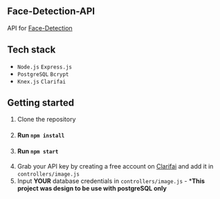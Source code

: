 ## Face-Detection-API 
API for [Face-Detection](https://github.com/iJustWantToBeMe/Face-Detection)

## Tech stack

* `Node.js` `Express.js`
* `PostgreSQL` `Bcrypt`
* `Knex.js` `Clarifai`

## Getting started

1. Clone the repository
2. #### Run `npm install`
3. #### Run `npm start`
4. Grab your API key by creating a free account on [Clarifai](https://portal.clarifai.com/signup) and add it in `controllers/image.js`
5. Input **YOUR** database credentials in `controllers/image.js` - *__This project was design to be use with postgreSQL only__
